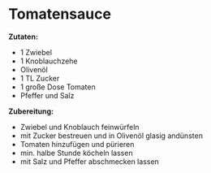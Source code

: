 # Tomatensauce

**Zutaten:**

- 1 Zwiebel
- 1 Knoblauchzehe
- Olivenöl
- 1 TL Zucker
- 1 große Dose Tomaten
- Pfeffer und Salz

**Zubereitung:**

- Zwiebel und Knoblauch feinwürfeln
- mit Zucker bestreuen und in Olivenöl glasig andünsten
- Tomaten hinzufügen und pürieren
- min. halbe Stunde köcheln lassen
- mit Salz und Pfeffer abschmecken lassen
